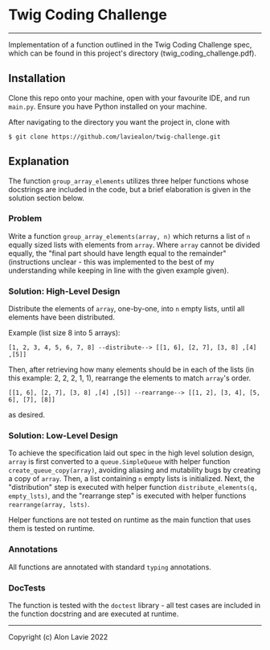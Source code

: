 # Twig Coding Challenge #

---
Implementation of a function outlined in the Twig Coding Challenge spec,
which can be found in this project's directory (twig_coding_challenge.pdf).

## Installation ##

Clone this repo onto your machine, open with your favourite IDE,
and run ``main.py``. Ensure you have Python installed on your machine.

After navigating to the directory you want the project in, clone with

``$ git clone https://github.com/laviealon/twig-challenge.git``

## Explanation ##

The function ``group_array_elements`` utilizes three helper
functions whose docstrings are included in the code, but a brief
elaboration is given in the solution section below.

### Problem ###

Write a function ``group_array_elements(array, n)`` which 
returns a list of ``n`` equally sized lists with elements
from ``array``. Where ``array`` cannot be divided equally,
the "final part should have length equal to the remainder" 
(instructions unclear - this was implemented to the
best of my understanding while keeping in line with the given
example given).

### Solution: High-Level Design ###

Distribute the elements of ``array``, one-by-one, 
into ``n`` empty lists, until all elements have been distributed.

Example (list size 8 into 5 arrays):

``[1, 2, 3, 4, 5, 6, 7, 8] --distribute-->
[[1, 6], [2, 7], [3, 8] ,[4] ,[5]]``

Then, after retrieving how many elements should be in each of the
lists (in this example: 2, 2, 2, 1, 1), rearrange the
elements to match ``array``'s order.

``[[1, 6], [2, 7], [3, 8] ,[4] ,[5]] --rearrange--> [[1, 2], [3, 4], [5, 6], [7], [8]]``

as desired.

### Solution: Low-Level Design ###

To achieve the specification laid out spec
in the high level solution design, ``array`` is
first converted to a ``queue.SimpleQueue`` with 
helper function ``create_queue_copy(array)``, avoiding
aliasing and mutability bugs by creating a copy
of ``array``. Then, a list containing ``n`` empty
lists is initialized. Next, the "distribution" step
is executed with helper function ``distribute_elements(q, empty_lsts)``, and the
"rearrange step" is executed with helper functions
``rearrange(array, lsts)``. 

Helper functions are not tested on runtime as the 
main function that uses them is tested on runtime.

### Annotations ###

All functions are annotated with standard ``typing``
annotations.

### DocTests ###
The function is tested with the ``doctest`` library - all
test cases are included in the function docstring and
are executed at runtime.

---

Copyright (c) Alon Lavie 2022
